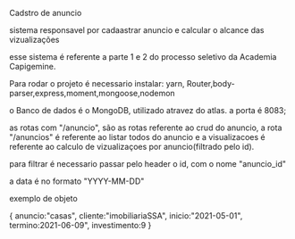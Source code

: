 Cadstro de anuncio

sistema responsavel por cadaastrar anuncio e calcular o alcance das vizualizações 

esse sistema é referente a parte 1 e 2 do processo seletivo da Academia Capigemine.

Para rodar o projeto é necessario instalar:
yarn, Router,body-parser,express,moment,mongoose,nodemon


o Banco de dados é o MongoDB, utilizado atravez do atlas.
a porta é 8083;

as rotas com "/anuncio", são as rotas referente ao crud do anuncio, a rota "/anuncios" é referente ao listar todos do anuncio e a visualizacoes é referente ao calculo de vizualizaçoes por anuncio(filtrado pelo id).

para filtrar é necessario passar pelo header o id, com o nome "anuncio_id"

a data é no formato "YYYY-MM-DD"

exemplo de objeto 

{
anuncio:"casas",
cliente:"imobiliariaSSA",
inicio:"2021-05-01",
termino:2021-06-09",
investimento:9
}




